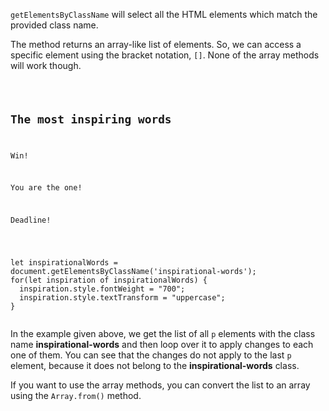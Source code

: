 `getElementsByClassName` will select all
the HTML elements which match the provided
class name.

The method returns an array-like list
of elements. So, we can access a specific
element using the bracket notation, `[]`.
None of the array methods will work though.

<codeblock language="javascript" type="lesson">
<code>
<panel language="html">
<h2 class = "heading">The most inspiring words</h2>
<p class = "inspirational-words">Win!</p>
<p class = "inspirational-words">You are the one!</p>
<p>Deadline!</p>
</panel>
<panel language="javascript">
let inspirationalWords = document.getElementsByClassName('inspirational-words');
for(let inspiration of inspirationalWords) {
  inspiration.style.fontWeight = "700";
  inspiration.style.textTransform = "uppercase";
}
</panel>
</code>
</codeblock>

In the example given above, we get the
list of all `p` elements with the class name
**inspirational-words**
and
then loop over it to
apply changes to each one of them. You can see
that the changes do not apply to the last `p`
element, because it does not belong to the
**inspirational-words** class.

If you want to use the array methods,
you can convert the list
to an array using the `Array.from()`
method.
